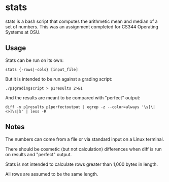 # stats

stats is a bash script that computes the arithmetic mean and median of a set of numbers.
This was an assignment completed for CS344 Operating Systems at OSU.

## Usage

Stats can be run on its own:

    stats {-rows|-cols} [input_file]

But it is intended to be run against a grading script:

    ./p1gradingscript > p1results 2>&1

And the results are meant to be compared with "perfect" output:

    diff -y p1results p1perfectoutput | egrep -z --color=always '\s[\|<>]\s|$' | less -R

## Notes

The numbers can come from a file or via standard input on a Linux terminal.

There should be cosmetic (but not calculation) differences when diff is run on results and "perfect" output.

Stats is not intended to calculate rows greater than 1,000 bytes in length.

All rows are assumed to be the same length.
